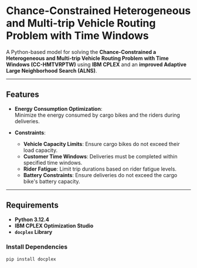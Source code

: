 # Chance-Constrained Heterogeneous and Multi-trip Vehicle Routing Problem with Time Windows

A Python-based model for solving the **Chance-Constrained a Heterogeneous and Multi-trip Vehicle Routing Problem with Time Windows (CC-HMTVRPTW)** using **IBM CPLEX** and an **improved Adaptive Large Neighborhood Search (ALNS)**. 

---

## **Features**

- **Energy Consumption Optimization**:  
  Minimize the energy consumed by cargo bikes and the riders during deliveries.
  
- **Constraints**:  
  - **Vehicle Capacity Limits**: Ensure cargo bikes do not exceed their load capacity.
  - **Customer Time Windows**: Deliveries must be completed within specified time windows.
  - **Rider Fatigue**: Limit trip durations based on rider fatigue levels.
  - **Battery Constraints**: Ensure deliveries do not exceed the cargo bike's battery capacity.

---

## **Requirements**

- **Python 3.12.4**
- **IBM CPLEX Optimization Studio**
- **`docplex` Library**

### **Install Dependencies**

```bash
pip install docplex
